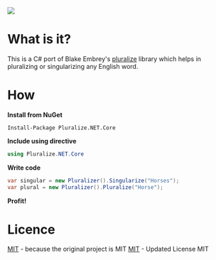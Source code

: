 ![](https://github.com/danrovito/Pluralize.NET.Core/workflows/Main%Workflow/badge.svg)

# What is it?
This is a C# port of Blake Embrey's [pluralize](https://github.com/blakeembrey/pluralize) library which helps in pluralizing or singularizing any English word.

# How
**Install from NuGet**
```
Install-Package Pluralize.NET.Core
```

**Include using directive**
```C#
using Pluralize.NET.Core
```
**Write code**
```C#
var singular = new Pluralizer().Singularize("Horses");
var plural = new Pluralizer().Pluralize("Horse");
```

**Profit!**

# Licence
[MIT](https://github.com/sarathkcm/Pluralize.NET/blob/master/LICENCE) - because the original project is MIT
[MIT](https://github.com/danrovito/Pluralize.NET.Core/blob/master/LICENCE) - Updated License MIT
